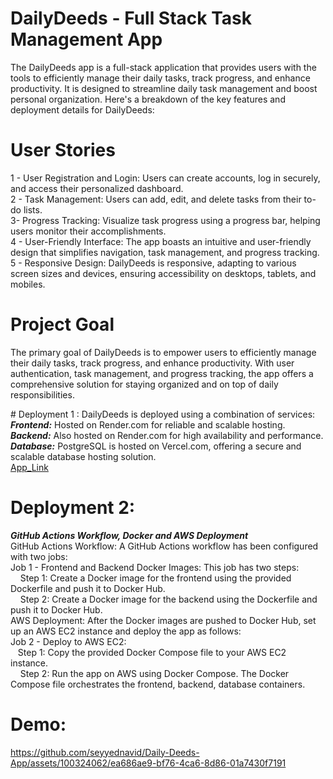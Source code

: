 # DailyDeeds - Full Stack Task Management App
The DailyDeeds app is a full-stack application that provides users with the tools to efficiently manage their daily tasks, track progress, and enhance productivity. It is designed to streamline daily task management and boost personal organization. Here's a breakdown of the key features and deployment details for DailyDeeds:

# User Stories
1 - User Registration and Login: Users can create accounts, log in securely, and access their personalized dashboard.<br />
2 - Task Management: Users can add, edit, and delete tasks from their to-do lists.<br />
3- Progress Tracking: Visualize task progress using a progress bar, helping users monitor their accomplishments.<br />
4 - User-Friendly Interface: The app boasts an intuitive and user-friendly design that simplifies navigation, task management, and progress tracking.<br />
5 - Responsive Design: DailyDeeds is responsive, adapting to various screen sizes and devices, ensuring accessibility on desktops, tablets, and mobiles.<br />

# Project Goal
The primary goal of DailyDeeds is to empower users to efficiently manage their daily tasks, track progress, and enhance productivity. With user authentication, task management, and progress tracking, the app offers a comprehensive solution for staying organized and on top of daily responsibilities.

# Deployment 1 : 
DailyDeeds is deployed using a combination of services:<br />
***Frontend:*** Hosted on Render.com for reliable and scalable hosting.<br />
***Backend:*** Also hosted on Render.com for high availability and performance.<br />
***Database:*** PostgreSQL is hosted on Vercel.com, offering a secure and scalable database hosting solution.<br />
[App_Link](https://todoapp-client-kcd5.onrender.com/)<br />

# Deployment 2: 
***GitHub Actions Workflow, Docker and AWS Deployment***<br />
GitHub Actions Workflow: A GitHub Actions workflow has been configured with two jobs:<br />
Job 1 - Frontend and Backend Docker Images: This job has two steps:<br />
&nbsp;&nbsp;&nbsp; Step 1: Create a Docker image for the frontend using the provided Dockerfile and push it to Docker Hub.<br />
&nbsp;&nbsp;&nbsp; Step 2: Create a Docker image for the backend using the Dockerfile and push it to Docker Hub.<br />
AWS Deployment: After the Docker images are pushed to Docker Hub, set up an AWS EC2 instance and deploy the app as follows:<br />
Job 2 - Deploy to AWS EC2:<br />
&nbsp;&nbsp;&nbsp;Step 1: Copy the provided Docker Compose file to your AWS EC2 instance.<br />
&nbsp;&nbsp;&nbsp; Step 2: Run the app on AWS using Docker Compose. The Docker Compose file orchestrates the frontend, backend, database containers.

# Demo:
https://github.com/seyyednavid/Daily-Deeds-App/assets/100324062/ea686ae9-bf76-4ca6-8d86-01a7430f7191







